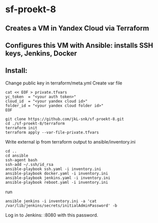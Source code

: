 # sf-proekt-8

## Creates a VM in Yandex Cloud via Terraform
## Configures this VM with Ansible: installs SSH keys, Jenkins, Docker

## Install:

Change public key in terraform/meta.yml
Create var file
```
cat << EOF > private.tfvars
yc_token  = "<your auth token>"
cloud_id  = "<your yandex cloud id>"
folder_id = "<your yandex cloud folder id>"
EOF
```


```
git clone https://github.com/jkL-snk/sf-proekt-8.git
cd ./sf-proekt-8/terraform
terraform init
terraform apply --var-file-private.tfvars
```

Write external ip from terraform output to ansible/inventory.ini

```
cd ..
cd ansible
ssh-agent bash
ssh-add ~/.ssh/id_rsa
ansible-playbook ssh.yaml -i inventory.ini
ansible-playbook docker.yaml -i inventory.ini
ansible-playbook jenkins.yaml -i inventory.ini
ansible-playbook reboot.yaml -i inventory.ini
```

run 
```
ansible jenkins -i inventory.ini -a 'cat /var/lib/jenkins/secrets/initialAdminPassword' -b
```

Log in to Jenkins: <external ip>:8080 with this password.
